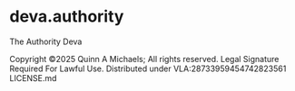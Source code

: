 # deva.authority
The Authority Deva

Copyright ©2025 Quinn A Michaels; All rights reserved. 
Legal Signature Required For Lawful Use.
Distributed under VLA:28733959454742823561 LICENSE.md
